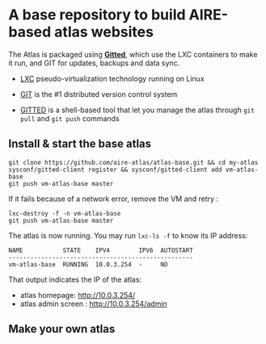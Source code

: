 # A base repository to build AIRE-based atlas websites

The Atlas is packaged using
[**Gitted**](https://github.com/geonef/sysconf.gitted), which use the
LXC containers to make it run, and GIT for updates, backups and data
sync.

* [LXC](https://linuxcontainers.org/) pseudo-virtualization technology
  running on Linux
  
* [GIT](http://git-scm.com/) is the #1 distributed version control
  system

* [GITTED](https://github.com/geonef/gitted) is a shell-based tool
  that let you manage the atlas through ```git pull``` and ```git
  push``` commands
  
  
## Install & start the base atlas

```
git clone https://github.com/aire-atlas/atlas-base.git && cd my-atlas
sysconf/gitted-client register && sysconf/gitted-client add vm-atlas-base
git push vm-atlas-base master
```

If it fails because of a network error, remove the VM and retry :
```
lxc-destroy -f -n vm-atlas-base
git push vm-atlas-base master
```

The atlas is now running. You may run ```lxc-ls -f``` to know its IP
address:
```
NAME           STATE    IPV4        IPV6  AUTOSTART  
---------------------------------------------------
vm-atlas-base  RUNNING  10.0.3.254  -     NO
```

That output indicates the IP of the atlas:
* atlas homepage: http://10.0.3.254/
* atlas admin screen : http://10.0.3.254/admin


## Make your own atlas


